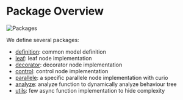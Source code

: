 # Package Overview

![Packages](../uml/packages.png)

We define several packages:

- [definition](async_btree/definition.md): common model definition
- [leaf](async_btree/leaf.md): leaf node implementation
- [decorator](async_btree/decorator.md): decorator node implementation
- [control](async_btree/control.md): control node implementation
- [parallele](async_btree/parallele.md): a specific parallele node implementation with curio
- [analyze](async_btree/analyze.md): analyze function to dynamically analyze behaviour tree
- [utils](async_btree/utils.md): few async function implementation to hide complexity
